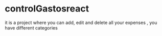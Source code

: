 # controlGastosreact
it is a project where you can add, edit and delete all your expenses , you have different categories

